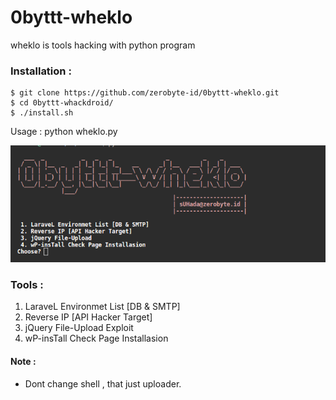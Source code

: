 # 0byttt-wheklo
wheklo is tools hacking with python program

### Installation :
```
$ git clone https://github.com/zerobyte-id/0byttt-wheklo.git
$ cd 0byttt-whackdroid/
$ ./install.sh
```

Usage : python wheklo.py


<img src="img/example.png">

### Tools :
1. LaraveL Environmet List [DB & SMTP]
2. Reverse IP [API Hacker Target]
3. jQuery File-Upload Exploit
4. wP-insTall Check Page Installasion

#### Note : 
 * Dont change shell , that just uploader.
